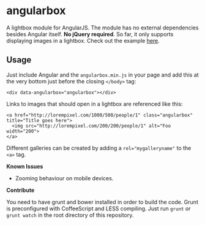 angularbox
==========

A lightbox module for AngularJS. The module has no external dependencies besides Angular itself. **No jQuery required**. So far, it only supports displaying images in a lightbox.
Check out the example [here](http://theinspiredones.github.io/angularbox/build/index.html).

## Usage
Just include Angular and the `angularbox.min.js` in your page and add this at the very bottom just before the closing `</body>` tag:

`<div data-angularbox="angularbox"></div>`

Links to images that should open in a lightbox are referenced like this: 

```
<a href="http://lorempixel.com/1000/500/people/1" class="angularbox" title="Title goes here">
  <img src="http://lorempixel.com/200/200/people/1" alt="Foo width="200">
</a>
```

Different galleries can be created by adding a `rel="mygalleryname"` to the `<a>` tag.

**Known Issues**
- Zooming behaviour on mobile devices.


**Contribute**

You need to have grunt and bower installed in order to build the code. Grunt is preconfigured with CoffeeScript and LESS compiling. Just run `grunt` or `grunt watch` in the root directory of this repository.
